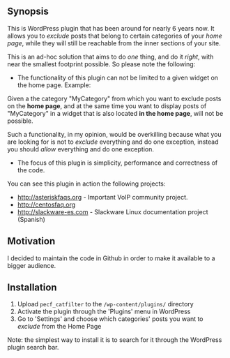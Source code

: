 ## Synopsis

This is WordPress plugin that has been around for nearly 6 years now. It allows you to *exclude* posts that belong to certain categories of your *home page*, while they will still be reachable
from the inner sections of your site.

This is an ad-hoc solution that aims to do *one* thing, and do it *right*, with near the smallest footprint possible. So please note the following:

* The functionality of this plugin can not be limited to a given widget on the home page. Example:

Given a the category "MyCategory" from which you want to exclude posts on the **home page**, and at the same time you want to display posts of "MyCategory" in a widget that is also located **in the home page**, will not be possible.

Such a functionality, in my opinion, would be overkilling because what you are looking for is not to *exclude* everything and do one exception, instead you should *allow* everything and do one exception.

* The focus of this plugin is simplicity, performance and correctness of the code.

You can see this plugin in action the following projects:

* http://asteriskfaqs.org - Important VoIP community project.
* http://centosfaq.org
* http://slackware-es.com - Slackware Linux documentation project (Spanish)

## Motivation

I decided to maintain the code in Github in order to make it available to a bigger audience.

## Installation

1. Upload `pecf_catfilter` to the `/wp-content/plugins/` directory
2. Activate the plugin through the 'Plugins' menu in WordPress
3. Go to 'Settings' and choose which categories' posts you want to _exclude_ from the Home Page

Note: the simplest way to install it is to search for it through the WordPress plugin search bar.
